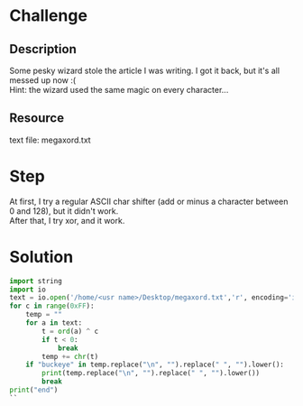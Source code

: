 # Challenge
## Description
Some pesky wizard stole the article I was writing. I got it back, but it's all messed up now :(  
Hint: the wizard used the same magic on every character...  
## Resource
text file: megaxord.txt
# Step
At first, I try a regular ASCII char shifter (add or minus a character between 0 and 128), but it didn't work.  
After that, I try xor, and it work.  
# Solution
```python
import string
import io
text = io.open('/home/<usr name>/Desktop/megaxord.txt','r', encoding='iso-8859-15').read()
for c in range(0xFF):
    temp = ""
    for a in text:
        t = ord(a) ^ c
        if t < 0:
            break
        temp += chr(t)
    if "buckeye" in temp.replace("\n", "").replace(" ", "").lower():
        print(temp.replace("\n", "").replace(" ", "").lower())
        break
print("end")
``
